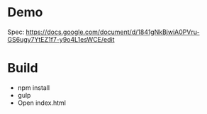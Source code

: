 # Demo
Spec: https://docs.google.com/document/d/1841gNkBjwiA0PVru-GS6ugy7YtEZ1f7-y9o4L1esWCE/edit

# Build
* npm install
* gulp
* Open index.html
